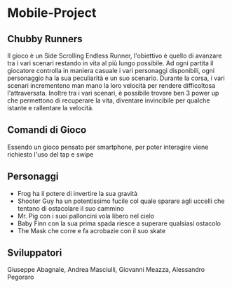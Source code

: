 # Mobile-Project

## Chubby Runners
Il gioco è un Side Scrolling Endless Runner, l'obiettivo è quello di avanzare tra i vari scenari restando in vita al più lungo possibile.
Ad ogni partita il giocatore controlla in maniera casuale i vari personaggi disponibili, ogni personaggio ha la sua peculiarità e un suo scenario.
Durante la corsa, i vari scenari incrementeno man mano la loro velocità per rendere difficoltosa l'attraversata.
Inoltre tra i vari scenari, è possibile trovare ben 3 power up che permettono di recuperare la vita, diventare invincibile per qualche istante e rallentare la velocità.

## Comandi di Gioco
Essendo un gioco pensato per smartphone, per poter interagire viene richiesto l'uso del tap e swipe

## Personaggi
  - Frog ha il potere di invertire la sua gravità
  - Shooter Guy ha un potentissimo fucile col quale sparare agli uccelli che tentano di ostacolare il suo cammino
  - Mr. Pig con i suoi palloncini vola libero nel cielo
  - Baby Finn con la sua prima spada riesce a superare qualsiasi ostacolo
  - The Mask che corre e fa acrobazie con il suo skate
  
 
## Sviluppatori
Giuseppe Abagnale, Andrea Masciulli, Giovanni Meazza, Alessandro Pegoraro

